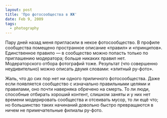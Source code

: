 ```yaml
---
layout: post
title: 'Про фотосообщества в ЖЖ'
date: Feb 9, 2009
tags:
  - photography
---
```


Пару дней назад меня пригласили в некое фотосообщество. В профиле сообщества помещено пространное описание «правил» и «принципов». Единственное правило — в сообщество можно попасть только по приглашению модератора; больше никаких правил нет. Модераторского отбора фотографий тоже. Результат (что совершенно неудивительно) можно описать двумя словами: «элитный ру-фото».

Жаль, что до сих пор нет ни одного приличного фотосообщества. Даже если появляется сообщество с изначально правильными целями и правилами, оно почти наверняка обречено на смерть. То ли люди, способные отбирать хороший контент, слишком заняты и у них нет времени модерировать сообщества и отсеивать мусор, то ли ещё что; но большинство таких начинаний довольно быстро превращаются в ничем не примечательные филиалы ру-фото.
